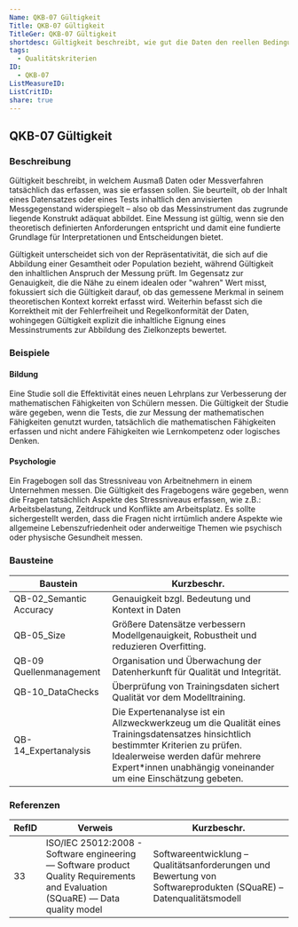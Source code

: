 ```yaml
---
Name: QKB-07 Gültigkeit
Title: QKB-07 Gültigkeit
TitleGer: QKB-07 Gültigkeit
shortdesc: Gültigkeit beschreibt, wie gut die Daten den reellen Bedingungen der Anforderungen entsprechen. Sie bezieht sich auf das Maß, in welchem die Daten tatsächlich das messen oder repräsentieren, was sie messen oder repräsentieren sollen.
tags:
  - Qualitätskriterien
ID:
  - QKB-07
ListMeasureID: 
ListCritID: 
share: true
---
```


## QKB-07 Gültigkeit

### Beschreibung 

Gültigkeit beschreibt, in welchem Ausmaß Daten oder Messverfahren tatsächlich das erfassen, was sie erfassen sollen. Sie beurteilt, ob der Inhalt eines Datensatzes oder eines Tests inhaltlich den anvisierten Messgegenstand widerspiegelt – also ob das Messinstrument das zugrunde liegende Konstrukt adäquat abbildet. Eine Messung ist gültig, wenn sie den theoretisch definierten Anforderungen entspricht und damit eine fundierte Grundlage für Interpretationen und Entscheidungen bietet.

Gültigkeit unterscheidet sich von der Repräsentativität, die sich auf die Abbildung einer Gesamtheit oder Population bezieht, während Gültigkeit den inhaltlichen Anspruch der Messung prüft. Im Gegensatz zur Genauigkeit, die die Nähe zu einem idealen oder "wahren" Wert misst, fokussiert sich die Gültigkeit darauf, ob das gemessene Merkmal in seinem theoretischen Kontext korrekt erfasst wird. Weiterhin befasst sich die Korrektheit mit der Fehlerfreiheit und Regelkonformität der Daten, wohingegen Gültigkeit explizit die inhaltliche Eignung eines Messinstruments zur Abbildung des Zielkonzepts bewertet.

### Beispiele

#### Bildung
Eine Studie soll die Effektivität eines neuen Lehrplans zur Verbesserung der mathematischen Fähigkeiten von Schülern messen. Die Gültigkeit der Studie wäre gegeben, wenn die Tests, die zur Messung der mathematischen Fähigkeiten genutzt wurden, tatsächlich die mathematischen Fähigkeiten erfassen und nicht andere Fähigkeiten wie Lernkompetenz oder logisches Denken. 

#### Psychologie
Ein Fragebogen soll das Stressniveau von Arbeitnehmern in einem Unternehmen messen. Die Gültigkeit des Fragebogens wäre gegeben, wenn die Fragen tatsächlich Aspekte des Stressniveaus erfassen, wie z.B.: Arbeitsbelastung, Zeitdruck und Konflikte am Arbeitsplatz. Es sollte sichergestellt werden, dass die Fragen nicht irrtümlich andere Aspekte wie allgemeine Lebenszufriedenheit oder anderweitige Themen wie psychisch oder physische Gesundheit messen. 


### Bausteine

| Baustein                | Kurzbeschr.                                                                                                                                                                                                                               |
| ----------------------- | ----------------------------------------------------------------------------------------------------------------------------------------------------------------------------------------------------------------------------------------- |
| QB-02_Semantic Accuracy | Genauigkeit bzgl. Bedeutung und Kontext in Daten                                                                                                                                                                                          |
| QB-05_Size              | Größere Datensätze verbessern Modellgenauigkeit, Robustheit und reduzieren Overfitting.                                                                                                                                                   |
| QB-09 Quellenmanagement | Organisation und Überwachung der Datenherkunft für Qualität und Integrität.                                                                                                                                                               |
| QB-10_DataChecks        | Überprüfung von Trainingsdaten sichert Qualität vor dem Modelltraining.                                                                                                                                                                   |
| QB-14_Expertanalysis    | Die Expertenanalyse ist ein Allzweckwerkzeug um die Qualität eines Trainingsdatensatzes hinsichtlich bestimmter Kriterien zu prüfen. Idealerweise werden dafür mehrere Expert\*innen unabhängig voneinander um eine Einschätzung gebeten. |



### Referenzen

| RefID | Verweis                                                                                                                          | Kurzbeschr.                                                                                                      |
| ----- | -------------------------------------------------------------------------------------------------------------------------------- | ---------------------------------------------------------------------------------------------------------------- |
| 33    |  ISO/IEC 25012:2008 - Software engineering — Software product Quality Requirements and Evaluation (SQuaRE) — Data quality model  | Softwareentwicklung – Qualitätsanforderungen und Bewertung von Softwareprodukten (SQuaRE) – Datenqualitätsmodell |

